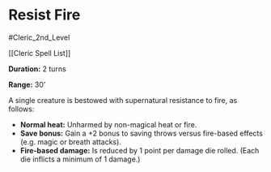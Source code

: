 # Resist Fire

#Cleric_2nd_Level 

[[Cleric Spell List]]

**Duration:** 2 turns

**Range:** 30’

A single creature is bestowed with supernatural resistance to fire, as follows:

- **Normal heat:** Unharmed by non-magical heat or fire.
- **Save bonus:** Gain a +2 bonus to saving throws versus fire-based effects (e.g. magic or breath attacks).
- **Fire-based damage:** Is reduced by 1 point per damage die rolled. (Each die inflicts a minimum of 1 damage.)